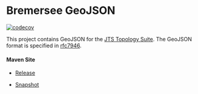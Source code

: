 # Bremersee GeoJSON

[![codecov](https://codecov.io/gh/bremersee/geojson/branch/develop/graph/badge.svg)](https://codecov.io/gh/bremersee/geojson)

This project contains GeoJSON for the [JTS Topology Suite](https://locationtech.github.io/jts/).
The GeoJSON format is specified in [rfc7946](https://tools.ietf.org/html/rfc7946).

#### Maven Site

- [Release](https://bremersee.github.io/geojson/index.html)

- [Snapshot](https://nexus.bremersee.org/repository/maven-sites/geojson/3.0.0-SNAPSHOT/index.html)


